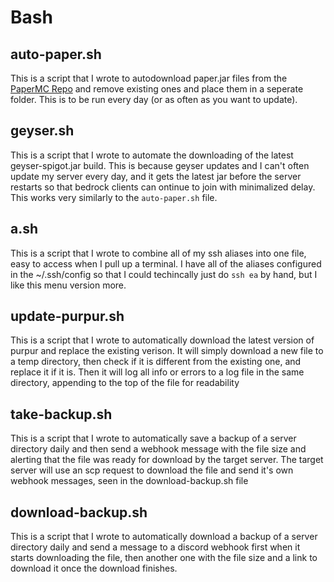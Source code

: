 # Bash

## auto-paper.sh

This is a script that I wrote to autodownload paper.jar files from the [PaperMC Repo](https://papermc.io) and remove existing ones and place them in a seperate folder. This is to be run every day (or as often as you want to update).

## geyser.sh

This is a script that I wrote to automate the downloading of the latest geyser-spigot.jar build. This is because geyser updates and I can't often update my server every day, and it gets the latest jar before the server restarts so that bedrock clients can ontinue to join with minimalized delay. This works very similarly to the `auto-paper.sh` file.

## a.sh

This is a script that I wrote to combine all of my ssh aliases into one file, easy to access when I pull up a terminal. I have all of the aliases configured in the ~/.ssh/config so that I could techincally just do `ssh ea` by hand, but I like this menu version more. 

## update-purpur.sh

This is a script that I wrote to automatically download the latest version of purpur and replace the existing verison. It will simply download a new file to a temp directory, then check if it is different from the existing one, and replace it if it is. Then it will log all info or errors to a log file in the same directory, appending to the top of the file for readability

## take-backup.sh

This is a script that I wrote to automatically save a backup of a server directory daily and then send a webhook message with the file size and alerting that the file was ready for download by the target server. The target server will use an scp request to download the file and send it's own webhook messages, seen in the download-backup.sh file

## download-backup.sh

This is a script that I wrote to automatically download a backup of a server directory daily and send a message to a discord webhook first when it starts downloading the file, then another one with the file size and a link to download it once the download finishes.
